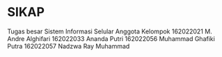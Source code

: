 # SIKAP
Tugas besar Sistem Informasi Selular 
Anggota Kelompok
162022021	M. Andre Alghifari
162022033	Ananda Putri 
162022056 	Muhammad Ghafiki Putra
162022057 	Nadzwa Ray Muhammad
